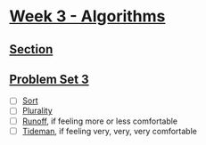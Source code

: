 # [Week 3 - Algorithms](https://cs50.harvard.edu/x/2024/weeks/3/)

## [Section](https://cs50.harvard.edu/x/2024/sections/3/)

## [Problem Set 3](https://cs50.harvard.edu/x/2024/psets/3/)

- [ ] [Sort](https://cs50.harvard.edu/x/2024/psets/3/sort/)
- [ ] [Plurality](https://cs50.harvard.edu/x/2024/psets/3/plurality/)
- [ ] [Runoff](https://cs50.harvard.edu/x/2024/psets/3/runoff/), if feeling more or less comfortable
- [ ] [Tideman](https://cs50.harvard.edu/x/2024/psets/3/tideman/), if feeling very, very, very comfortable